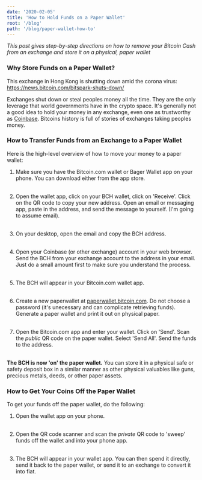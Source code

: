 ```yaml
---
date: '2020-02-05'
title: 'How to Hold Funds on a Paper Wallet'
root: '/blog'
path: '/blog/paper-wallet-how-to'
---
```


*This post gives step-by-step directions on how to remove your Bitcoin Cash from an exchange and store it on a physical, paper wallet*

### Why Store Funds on a Paper Wallet?
This exchange in Hong Kong is shutting down amid the corona virus:
https://news.bitcoin.com/bitspark-shuts-down/

Exchanges shut down or steal peoples money all the time. They are the only leverage that world governments have in the crypto space. It's generally not a good idea to hold your money in any exchange, even one as trustworthy as [Coinbase](https://coinbase.com). Bitcoins history is full of stories of exchanges taking peoples money.

### How to Transfer Funds from an Exchange to a Paper Wallet
Here is the high-level overview of how to move your money to a paper wallet:

1. Make sure you have the Bitcoin.com wallet or Bager Wallet app on your phone. You can download either from the app store.<br /><br />

2. Open the wallet app, click on your BCH wallet, click on 'Receive'. Click on the QR code to copy your new address. Open an email or messaging app, paste in the address, and send the message to yourself. (I'm going to assume email).<br /><br />

3. On your desktop, open the email and copy the BCH address.<br /><br />

4. Open your Coinbase (or other exchange) account in your web browser. Send the BCH from your exchange account to the address in your email. Just do a small amount first to make sure you understand the process.<br /><br />

5. The BCH will appear in your Bitcoin.com wallet app.<br /><br />

6. Create a new paperwallet at [paperwallet.bitcoin.com](https://paperwallet.bitcoin.com). Do not choose a password (it's unecessary and can complicate retrieving funds). Generate a paper wallet and print it out on physical paper.<br /><br />

7. Open the Bitcoin.com app and enter your wallet. Click on 'Send'. Scan the *public* QR code on the paper wallet. Select 'Send All'. Send the funds to the address.<br /><br />

**The BCH is now 'on' the paper wallet.** You can store it in a physical safe or safety deposit box in a similar manner as other physical valuables like guns, precious metals, deeds, or other paper assets.


### How to Get Your Coins Off the Paper Wallet
To get your funds off the paper wallet, do the following:

1. Open the wallet app on your phone.<br /><br />

2. Open the QR code scanner and scan the *private* QR code to 'sweep' funds off the wallet and into your phone app.<br /><br />

3. The BCH will appear in your wallet app. You can then spend it directly, send it back to the paper wallet, or send it to an exchange to convert it into fiat.<br /><br />
